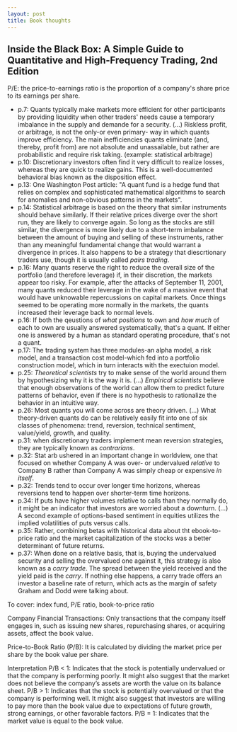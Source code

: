 ```yaml
---
layout: post
title: Book thoughts
---
```


## Inside the Black Box: A Simple Guide to Quantitative and High-Frequency Trading, 2nd Edition

P/E: the price-to-earnings ratio is the proportion of a company's share price to its earnings per share.

* p.7: Quants typically make markets more efficient for other participants by providing liquidity when other traders' needs cause a temporary imbalance in the supply and demande for a security. (...) Riskless profit, or arbitrage, is not the only-or even primary- way in which quants improve efficiency. The main inefficiencies quants eliminate (and, thereby, profit from) are not absolute and unassailable,  but rather are probabilistic and require risk taking. (example: statistical arbitrage)
* p.10: Discretionary investors often find it very difficult to realize losses, whereas they are quick to realize gains. This is a well-documented behavioral bias known as the disposition effect.
* p.13: One Washington Post article: "A quant fund is a hedge fund that relies on complex and sophisticated mathematical algorithms to search for anomalies and non-obvious patterns in the markets".
* p.14: Statistical arbitrage is based on the theory that similar instruments should behave similarly. If their relative prices diverge over the short run, they are likely to converge again. So long as the stocks are still similar, the divergence is more likely due to a short-term imbalance between the amount of buying and selling of these instruments, rather than any meaningful fundamental change that would warrant a divergence in prices. It also happens to be a strategy that diescrtionary traders use, though it is usually called *pairs trading*.
* p.16: Many quants reserve the right to reduce the overall size of the portfolio (and therefore leverage) if, in their discretion, the markets appear too risky. For example, after the attacks of September 11, 2001, many quants reduced their leverage in the wake of a massive event that would have unknowable repercussions on capital markets. Once things seemed to be operating more normally in the markets, the quants increased their leverage back to normal levels.
* p.16: If both the qeustions of *what positions* to own and *how much* of each to own are usually answered systematically, that's a quant. If either one is answered by a human as standard operating procedure, that's not a quant.
* p.17: The trading system has three modules-an alpha model, a risk model, and a transaction cost model-which fed into a portfolio construction model, which in turn interacts with the exectuion model.
* p.25: *Theoretical scientists* try to make sense of the world around them by hypothesizing why it is the way it is. (...) *Empirical scientists* believe that enough observations of the world can allow them to predict future patterns of behavior, even if there is no hypothesis to rationalize the behavior in an intuitive way.
* p.26: Most quants you will come across are theory driven. (...) What theory-driven quants do can be relatively easily fit into one of six classes of phenomena: trend, reversion, technical sentiment, value/yield, growth, and quality.
* p.31: when discretionary traders implement mean reversion strategies, they are typically known as *contrarians*.
* p.32: Stat arb ushered in an important change in worldview, one that focused on whether Company A was over- or undervalued *relative* to Company B rather than Company A was simply cheap or expensive *in itself*.
* p.32: Trends tend to occur over longer time horizons, whereas reversions tend to happen over shorter-term time horizons.
* p.34: If puts have higher volumes relative to calls than they normally do, it might be an indicator that investors are worried about a downturn. (...) A second example of options-based sentiment in equities utilizes the implied volatilities of puts versus calls.
* p.35: Rather, combining betas with historical data about tht ebook-to-price ratio and the market capitalization of the stocks was a better determinant of future returns.
* p.37: When done on a relative basis, that is, buying the undervalued security and selling the overvalued one against it, this strategy is also known as a *carry trade*. The spread between the yield received and the yield paid is the *carry*. If nothing else happens, a carry trade offers an investor a baseline rate of return, which acts as the margin of safety Graham and Dodd were talking about.
  
To cover: index fund, P/E ratio, book-to-price ratio

Company Financial Transactions: Only transactions that the company itself engages in, such as issuing new shares, repurchasing shares, or acquiring assets, affect the book value.

Price-to-Book Ratio (P/B): It is calculated by dividing the market price per share by the book value per share.

Interpretation
P/B < 1: Indicates that the stock is potentially undervalued or that the company is performing poorly. It might also suggest that the market does not believe the company’s assets are worth the value on its balance sheet.
P/B > 1: Indicates that the stock is potentially overvalued or that the company is performing well. It might also suggest that investors are willing to pay more than the book value due to expectations of future growth, strong earnings, or other favorable factors.
P/B = 1: Indicates that the market value is equal to the book value.

